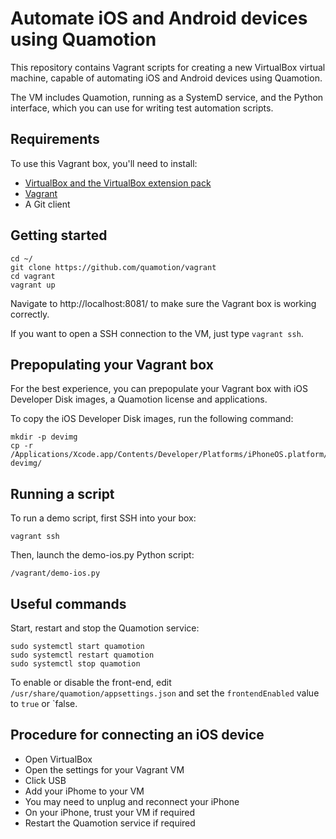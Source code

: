 Automate iOS and Android devices using Quamotion
================================================

This repository contains Vagrant scripts for creating a new VirtualBox virtual machine, capable
of automating iOS and Android devices using Quamotion.

The VM includes Quamotion, running as a SystemD service, and the Python interface, which you can use
for writing test automation scripts.

Requirements
------------

To use this Vagrant box, you'll need to install:
* [VirtualBox and the VirtualBox extension pack](https://www.virtualbox.org/wiki/Downloads)
* [Vagrant](https://www.vagrantup.com/)
* A Git client

Getting started
---------------

```
cd ~/
git clone https://github.com/quamotion/vagrant
cd vagrant
vagrant up
```

Navigate to http://localhost:8081/ to make sure the Vagrant box is working correctly.

If you want to open a SSH connection to the VM, just type `vagrant ssh`.

Prepopulating your Vagrant box
------------------------------

For the best experience, you can prepopulate your Vagrant box with iOS Developer Disk images,
a Quamotion license and applications.

To copy the iOS Developer Disk images, run the following command:

```
mkdir -p devimg
cp -r /Applications/Xcode.app/Contents/Developer/Platforms/iPhoneOS.platform/DeviceSupport/* devimg/
```

Running a script
----------------

To run a demo script, first SSH into your box:

```
vagrant ssh
```

Then, launch the demo-ios.py Python script:

```
/vagrant/demo-ios.py
```

Useful commands
---------------

Start, restart and stop the Quamotion service:

```
sudo systemctl start quamotion
sudo systemctl restart quamotion
sudo systemctl stop quamotion
```

To enable or disable the front-end, edit `/usr/share/quamotion/appsettings.json` and set the `frontendEnabled` value to `true` or `false.

Procedure for connecting an iOS device
--------------------------------------

* Open VirtualBox
* Open the settings for your Vagrant VM
* Click USB
* Add your iPhome to your VM
* You may need to unplug and reconnect your iPhone
* On your iPhone, trust your VM if required
* Restart the Quamotion service if required
